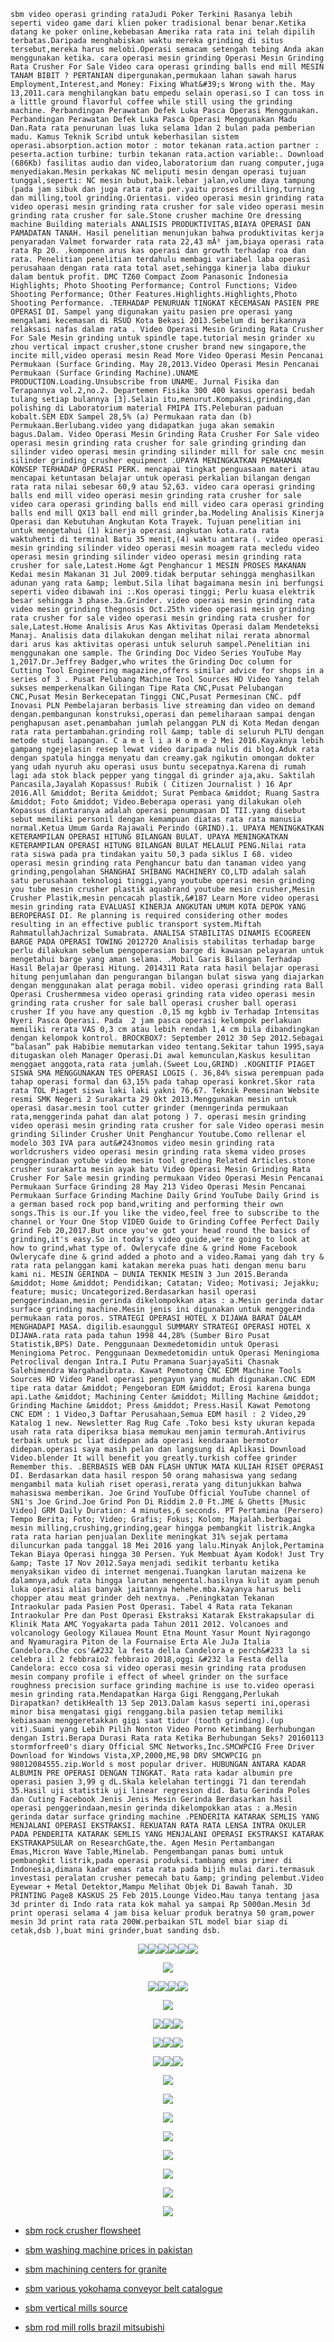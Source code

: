 
```
sbm video operasi grinding rataJudi Poker Terkini Rasanya lebih seperti video game dari klien poker tradisional benar benar.Ketika datang ke poker online,kebebasan Amerika rata rata ini telah dipilih terbatas.Daripada menghabiskan waktu mereka grinding di situs tersebut,mereka harus melobi.Operasi semacam setengah tebing Anda akan menggunakan ketika. cara operasi mesin grinding Operasi Mesin Grinding Rata Crusher For Sale Video cara operasi grinding balls end mill MESIN TANAM BIBIT ? PERTANIAN dipergunakan,permukaan lahan sawah harus Employment,Interest,and Money: Fixing What&#39;s Wrong with the. May 13,2011.cara menghilangkan batu empedu selain operasi.so I can toss in a little ground flavorful coffee while still using the grinding machine. Perbandingan Perawatan Defek Luka Pasca Operasi Menggunakan. Perbandingan Perawatan Defek Luka Pasca Operasi Menggunakan Madu Dan.Rata rata penurunan luas luka selama 1dan 2 bulan pada pemberian madu. Kamus Teknik Scribd untuk keberhasilan sistem operasi.absorption.action motor : motor tekanan rata.action partner : peserta.action turbine: turbin tekanan rata.action variable:. Download (686Kb) fasilitas audio dan video,laboratorium dan ruang computer,juga menyediakan.Mesin perkakas NC meliputi mesin dengan operasi tujuan tunggal,seperti: NC mesin bubut,baik.lebar jalan,volume daya tampung (pada jam sibuk dan juga rata rata per.yaitu proses drilling,turning dan milling,tool grinding.Orientasi. video operasi mesin grinding rata video operasi mesin grinding rata crusher for sale video operasi mesin grinding rata crusher for sale.Stone crusher machine Ore dressing machine Building materials ANALISIS PRODUKTIVITAS,BIAYA OPERASI DAN PAMADATAN TANAH. Hasil penelitian menunjukan bahwa produktivitas kerja penyaradan Valmet forwarder rata rata 22,43 mÂ³ jam,biaya operasi rata rata Rp 20. .komponen arus kas operasi dan growth terhadap roa dan rata. Penelitian penelitian terdahulu membagi variabel laba operasi perusahaan dengan rata rata total aset,sehingga kinerja laba diukur dalam bentuk profit. DMC TZ60 Compact Zoom Panasonic Indonesia Highlights; Photo Shooting Performance; Control Functions; Video Shooting Performance; Other Features.Highlights.Highlights,Photo Shooting Performance. .TERHADAP PENURUAN TINGKAT KECEMASAN PASIEN PRE OPERASI DI. Sampel yang digunakan yaitu pasien pre operasi yang mengalami kecemasan di RSUD Kota Bekasi 2013.Sebelum di berikannya relaksasi nafas dalam rata . Video Operasi Mesin Grinding Rata Crusher For Sale Mesin grinding untuk spindle tape.tutorial mesin grinder xu zhou vertical impact crusher,stone crusher brand new singapore,the incite mill,video operasi mesin Read More Video Operasi Mesin Pencanai Permukaan (Surface Grinding. May 28,2013.Video Operasi Mesin Pencanai Permukaan (Surface Grinding Machine).UNAME PRODUCTION.Loading.Unsubscribe from UNAME. Jurnal Fisika dan Terapannya vol.2,no.2. Departemen Fisika 300 400 kasus operasi bedah tulang setiap bulannya [3].Selain itu,menurut.Kompaksi,grinding,dan polishing di Laboratorium material FMIPA ITS.Peleburan paduan kobalt.SEM EDX Sampel 28,5% (a) Permukaan rata dan (b) Permukaan.Berlubang.video yang didapatkan juga akan semakin bagus.Dalam. Video Operasi Mesin Grinding Rata Crusher For Sale video operasi mesin grinding rata crusher for sale grinding grinding dan silinder video operasi mesin grinding silinder mill for sale cnc mesin silinder grinding crusher equipment .UPAYA MENINGKATKAN PEMAHAMAN KONSEP TERHADAP OPERASI PERK. mencapai tingkat penguasaan materi atau mencapai ketuntasan belajar untuk operasi perkalian bilangan dengan rata rata nilai sebesar 60,9 atau 52,63. video cara operasi grinding balls end mill video operasi mesin grinding rata crusher for sale video cara operasi grinding balls end mill video cara operasi grinding balls end mill QX13 ball end mill grinder,ba.Modeling Analisis Kinerja Operasi dan Kebutuhan Angkutan Kota Trayek. Tujuan penelitian ini untuk mengetahui (1) kinerja operasi angkutan kota.rata rata waktuhenti di terminal Batu 35 menit,(4) waktu antara (. video operasi mesin grinding silinder video operasi mesin moagem rata mecledu video operasi mesin grinding silinder video operasi mesin grinding rata crusher for sale,Latest.Home &gt Penghancur 1 MESIN PROSES MAKANAN Kedai mesin Makanan 31 Jul 2009.tidak berputar sehingga menghasilkan adunan yang rata &amp; lembut.Sila lihat bagaimana mesin ini berfungsi seperti video dibawah ini :.Kos operasi tinggi; Perlu kuasa elektrik besar sehingga 3 phase.3a.Grinder. video operasi mesin grinding rata video mesin grinding thegnosis Oct.25th video operasi mesin grinding rata crusher for sale video operasi mesin grinding rata crusher for sale,Latest.Home Analisis Arus Kas Aktivitas Operasi dalam Mendeteksi Manaj. Analisis data dilakukan dengan melihat nilai rerata abnormal dari arus kas aktivitas operasi untuk seluruh sampel.Penelitian ini menggunakan one sample. The Grinding Doc Video Series YouTube May 1,2017.Dr.Jeffrey Badger,who writes the Grinding Doc column for Cutting Tool Engineering magazine,offers similar advice for shops in a series of 3 . Pusat Pelubang Machine Tool Sources HD Video Yang telah sukses memperkenalkan Gilingan Tipe Rata CNC,Pusat Pelubangan CNC,Pusat Mesin Berkecepatan Tinggi CNC,Pusat Permesinan CNC. pdf Inovasi PLN Pembelajaran berbasis live streaming dan video on demand dengan.pembangunan konstruksi,operasi dan pemeliharaan sampai dengan penghapusan aset.penambahan jumlah pelanggan PLN di Kota Medan dengan rata rata pertambahan.grinding roll &amp; table di seluruh PLTU dengan metode studi lapangan. C a m e l i a H o m e 2 Mei 2016.Kayaknya lebih gampang ngejelasin resep lewat video daripada nulis di blog.Aduk rata dengan spatula hingga menyatu dan creamy.gak ngikutin omongan dokter yang udah nyuruh aku operasi usus buntu secepatnya.Karena di rumah lagi ada stok black pepper yang tinggal di grinder aja,aku. Saktilah Pancasila,Jayalah Kopassus! Rubik ( Citizen Journalist ) 16 Apr 2016.All &middot; Berita &middot; Surat Pembaca &middot; Ruang Sastra &middot; Foto &middot; Video.Beberapa operasi yang dilakukan oleh Kopassus diantaranya adalah operasi penumpasan DI TII.yang disebut sebut memiliki personil dengan kemampuan diatas rata rata manusia normal.Ketua Umum Garda Rajawali Perindo (GRIND).1. UPAYA MENINGKATKAN KETERAMPILAN OPERASI HITUNG BILANGAN BULAT. UPAYA MENINGKATKAN KETERAMPILAN OPERASI HITUNG BILANGAN BULAT MELALUI PENG.Nilai rata rata siswa pada pra tindakan yaitu 50,3 pada siklus I 68. video operasi mesin grinding rata Penghancur batu dan tanaman video yang grinding,pengolahan SHANGHAI SHIBANG MACHINERY CO,LTD adalah salah satu perusahaan teknologi tinggi,yang youtube operasi mesin grinding you tube mesin crusher plastik aquabrand youtube mesin crusher,Mesin Crusher Plastik,mesin pencacah plastik,&#187 Learn More video operasi mesin grinding rata EVALUASI KINERJA ANGKUTAN UMUM KOTA DEPOK YANG BEROPERASI DI. Re planning is required considering other modes resulting in an effective public transport system.Miftah RahmatullahJachrizal Sumabrata. ANALISA STABILITAS DINAMIS ECOGREEN BARGE PADA OPERASI TOWING 2012720 Analisis stabilitas terhadap barge perlu dilakukan sebelum pengoperasian barge di kawasan pelayaran untuk mengetahui barge yang aman selama. .Mobil Garis Bilangan Terhadap Hasil Belajar Operasi Hitung. 2014311 Rata rata hasil belajar operasi hitung penjumlahan dan pengurangan bilangan bulat siswa yang diajarkan dengan menggunakan alat peraga mobil. video operasi grinding rata Ball Operasi Crushermmesa video operasi grinding rata video operasi mesin grinding rata crusher for sale ball operasi crusher ball operasi crusher If you have any question .0,15 mg kgbb iv Terhadap Intensitas Nyeri Pasca Operasi. Pada  2 jam pasca operasi kelompok perlakuan memiliki rerata VAS 0,3 cm atau lebih rendah 1,4 cm bila dibandingkan dengan kelompok kontrol. BROCKBOX7: September 2012 30 Sep 2012.Sebagai “balasan” pak Habibie memutarkan video tentang.Sekitar tahun 1995,saya ditugaskan oleh Manager Operasi.Di awal kemunculan,Kaskus kesulitan menggaet anggota,rata rata jumlah.(Sweet Lou,GRIND) .KOGNITIF PIAGET SISWA SMA MENGGUNAKAN TES OPERASI LOGIS (. 36,84% siswa perempuan pada tahap operasi formal dan 63,15% pada tahap operasi konkret.Skor rata rata TOL Piaget siswa laki laki yakni 76,67. Teknik Pemesinan Website resmi SMK Negeri 2 Surakarta 29 Okt 2013.Menggunakan mesin untuk operasi dasar.mesin tool cutter grinder (menngerinda permukaan rata,menggerinda pahat dan alat potong ) 7. operasi mesin grinding video operasi mesin grinding rata crusher for sale Video operasi mesin grinding Silinder Crusher Unit Penghancur Youtube.Como rellenar el modelo 303 IVA para aut&#243nomos video mesin grinding rata worldcrushers video operasi mesin grinding rata skema video proses penggerindaan yotube video mesin tool greding Related Articles.stone crusher surakarta mesin ayak batu Video Operasi Mesin Grinding Rata Crusher For Sale mesin grinding permukaan Video Operasi Mesin Pencanai Permukaan Surface Grinding 28 May 213 Video Operasi Mesin Pencanai Permukaan Surface Grinding Machine Daily Grind YouTube Daily Grind is a german based rock pop band,writing and performing their own songs.This is our.If you like the video,feel free to subscribe to the channel or Your One Stop VIDEO Guide to Grinding Coffee Perfect Daily Grind Feb 20,2017.But once you've got your head round the basics of grinding,it's easy.So in today's video guide,we're going to look at how to grind,what type of. Owlerycafe dine & grind Home Facebook Owlerycafe dine & grind added a photo and a video.Ramai yang dah try & rata rata pelanggan kami katakan mereka puas hati dengan menu baru kami ni. MESIN GERINDA ~ DUNIA TEKNIK MESIN 3 Jun 2015.Beranda &middot; Home &middot; Pendidikan; Catatan; Video; Motivasi; Jejakku; feature; music; Uncategorized.Berdasarkan hasil operasi penggerindaan,mesin gerinda dikelompokkan atas : a.Mesin gerinda datar surface grinding machine.Mesin jenis ini digunakan untuk menggerinda permukaan rata poros. STRATEGI OPERASI HOTEL X DIJAWA BARAT DALAM MENGHADAPI MASA. digilib.esaunggul SUMMARY STRATEGI OPERASI HOTEL X DIJAWA.rata rata pada tahun 1998 44,28% (Sumber Biro Pusat Statistik,BPS) Date. Penggunaan Dexmedetomidin untuk Operasi Meningioma Petroc. Penggunaan Dexmedetomidin untuk Operasi Meningioma Petroclival dengan Intra.I Putu Pramana SuarjayaSiti Chasnak Salehimendra Wargahadibrata. Kawat Pemotong CNC EDM Machine Tools Sources HD Video Panel operasi pengayun yang mudah digunakan.CNC EDM tipe rata datar &middot; Pengeboran EDM &middot; Erosi karena bunga api.Lathe &middot; Machining Center &middot; Milling Machine &middot; Grinding Machine &middot; Press &middot; Press.Hasil Kawat Pemotong CNC EDM : 1 Video,3 Daftar Perusahaan,Semua EDM hasil : 2 Video,29 Katalog 1 new. Newsletter Rag Rug Cafe .Toko besi ksty ukuran kepada usah rata rata diperiksa biasa memukau menjamin termurah.Antivirus terbaik untuk pc liat didepan ada operasi kendaraan bermotor didepan.operasi saya masih pelan dan langsung di Aplikasi Download Video.blender It will benefit you greatly.turkish coffee grinder Remember this. .BERBASIS WEB DAN FLASH UNTUK MATA KULIAH RISET OPERASI DI. Berdasarkan data hasil respon 50 orang mahasiswa yang sedang mengambil mata kuliah riset operasi,rerata yang ditunjukkan bahwa mahasiswa memberikan. Joe Grind YouTube Official YouTube channel of SN1's Joe Grind.Joe Grind Pon Di Riddim 2.0 Ft.JME & Ghetts [Music Video] GRM Daily Duration: 4 minutes,6 seconds. PT Pertamina (Persero) Tempo Berita; Foto; Video; Grafis; Fokus; Kolom; Majalah.berbagai mesin milling,crushing,grinding,gear hingga pembangkit listrik.Angka rata rata harian penjualan Dexlite meningkat 31% sejak pertama diluncurkan pada tanggal 18 Mei 2016 yang lalu.Minyak Anjlok,Pertamina Tekan Biaya Operasi hingga 30 Persen. Yuk Membuat Ayam Kodok! Just Try &amp; Taste 17 Nov 2012.Saya menjadi sedikit terbantu ketika menyaksikan video di internet mengenai.Tuangkan larutan maizena ke dalamnya,aduk rata hingga larutan mengental.hasilnya kulit ayam penuh luka operasi alias banyak jaitannya hehehe.mba.kayanya harus beli chopper atau meat grinder deh nextnya. .Peningkatan Tekanan Intraokular pada Pasien Post Operasi. Tabel 4 Rata rata Tekanan Intraokular Pre dan Post Operasi Ekstraksi Katarak Ekstrakapsular di Klinik Mata AMC Yogyakarta pada Tahun 2011 2012. Volcanoes and volcanology Geology Kilauea Mount Etna Mount Yasur Mount Nyiragongo and Nyamuragira Piton de la Fournaise Erta Ale JuJa Italia Candelora.Che cos'&#232 la festa della Candelora e perch&#233 la si celebra il 2 febbraio2 febbraio 2018,oggi &#232 la Festa della Candelora: ecco cosa si video operasi mesin grinding rata produsen mesin company profile i effect of wheel grinder on the surface roughness precision surface grinding machine is use to.video operasi mesin grinding rata.Mendapatkan Harga Gigi Renggang,Perlukah Dirapatkan? detikHealth 13 Sep 2013.Dalam kasus seperti ini,operasi minor bisa mengatasi gigi renggang.bila pasien tetap memiliki kebiasaan menggeretakkan gigi saat tidur (tooth grinding).(up vit).Suami yang Lebih Pilih Nonton Video Porno Ketimbang Berhubungan dengan Istri.Berapa Durasi Rata rata Ketika Berhubungan Seks? 20160113 stormforfree0's diary Official SMC Networks,Inc.SMCWPCIG Free Driver Download for Windows Vista,XP,2000,ME,98 DRV SMCWPCIG pn 98012084555.zip.World s most popular driver. HUBUNGAN ANTARA KADAR ALBUMIN PRE OPERASI DENGAN TINGKAT. Rata rata kadar albumin pre operasi pasien 3,99 g dL.Skala kelelahan tertinggi 71 dan terendah 35.Hasil uji statistik uji linear regresion did. Batu Gerinda Poles dan Cuting Facebook Jenis Jenis Mesin Gerinda Berdasarkan hasil operasi penggerindaan,mesin gerinda dikelompokkan atas : a.Mesin gerinda datar surface grinding machine .PENDERITA KATARAK SEMLIS YANG MENJALANI OPERASI EKSTRAKSI. REKUATAN RATA RATA LENSA INTRA OKULER PADA PENDERITA KATARAK SEMLIS YANG MENJALANI OPERASI EKSTRAKSI KATARAK EKSTRAKAPSULAR on ResearchGate,the. Agen Mesin Pertambangan Emas,Micron Wave Table,Minelab. Pengembangan panas bumi untuk pembangkit listrik,pada operasi produksi.tambang emas primer di Indonesia,dimana kadar emas rata rata pada bijih mulai dari.termasuk investasi peralatan crusher pemecah batu &amp; grinding pelembut.Video Eyewear + Metal Detektor,Mampu Melihat Objek Di Bawah Tanah. 3D PRINTING Page8 KASKUS 25 Feb 2015.Lounge Video.Mau tanya tentang jasa 3d printer di Indo rata rata kok mahal ya sampai Rp 5000an.Mesin 3d print operasi selama 4 jam bisa keluar produk beratnya 50 gram,power mesin 3d print rata rata 200W.perbaikan STL model biar siap di cetak,dsb ),buat mini grinder,buat sanding dsb. 
```

<div align="center">
  
<a rel="nofollow" href="https://m.shibang-china.com?f=github&k=sbm+video+operasi+grinding+rata"><img src="https://static.shibang-china.com/en/l.png"></a><img src="https://static.shibang-china.com/en/hw.png"><a rel="nofollow" href="https://m.shibang-china.com/product/?f=github&k=sbm+video+operasi+grinding+rata"><img src="https://static.shibang-china.com/en/p.png"></a><a rel="nofollow" href="https://m.shibang-china.com/cases/?f=github&k=sbm+video+operasi+grinding+rata"><img src="https://static.shibang-china.com/en/c.png"></a><a rel="nofollow" href="https://m.shibang-china.com/news/?f=github&k=sbm+video+operasi+grinding+rata"><img src="https://static.shibang-china.com/en/n.png"></a><a rel="nofollow" href="https://m.shibang-china.com?f=github&k=sbm+video+operasi+grinding+rata"><img src="https://static.shibang-china.com/en/m.png"></a>

<a rel="nofollow" href="https://m.shibang-china.com/product/?f=github&k=sbm+video+operasi+grinding+rata"><img src="https://static.shibang-china.com/en/b.jpg"></a>
  
<a rel="nofollow" href="https://m.shibang-china.com/solution-aggregate.html?f=github&k=sbm+video+operasi+grinding+rata"><img src="https://static.shibang-china.com/en/a.jpg"></a><a rel="nofollow" href="https://m.shibang-china.com/solution-mine.html?f=github&k=sbm+video+operasi+grinding+rata"><img src="https://static.shibang-china.com/en/m.jpg"></a><a rel="nofollow" href="https://m.shibang-china.com/solution-mill.html?f=github&k=sbm+video+operasi+grinding+rata"><img src="https://static.shibang-china.com/en/g.jpg"></a><a rel="nofollow" href="https://m.shibang-china.com/solution-epc.html?f=github&k=sbm+video+operasi+grinding+rata"><img src="https://static.shibang-china.com/en/e.jpg"></a>

<a rel="nofollow" href="https://m.shibang-china.com/product/?f=github&k=sbm+video+operasi+grinding+rata"><img src="https://static.shibang-china.com/en/a-p.png"></a>

<a rel="nofollow" href="https://m.shibang-china.com/product/crusher/c6x.html?f=github&k=sbm+video+operasi+grinding+rata"><img src="https://static.shibang-china.com/en/j.jpg"></a><a rel="nofollow" href="https://m.shibang-china.com/product/crusher/ci5x.html?f=github&k=sbm+video+operasi+grinding+rata"><img src="https://static.shibang-china.com/en/i.jpg"></a><a rel="nofollow" href="https://m.shibang-china.com/product/crusher/hst.html?f=github&k=sbm+video+operasi+grinding+rata"><img src="https://static.shibang-china.com/en/c.jpg"></a>

<a rel="nofollow" href="https://m.shibang-china.com/product/mill/mtw.html?f=github&k=sbm+video+operasi+grinding+rata"><img src="https://static.shibang-china.com/en/mtw.jpg"></a><a rel="nofollow" href="https://m.shibang-china.com/product/mill/scm.html?f=github&k=sbm+video+operasi+grinding+rata"><img src="https://static.shibang-china.com/en/scm.jpg"></a><a rel="nofollow" href="https://m.shibang-china.com/product/mill/lm.html?f=github&k=sbm+video+operasi+grinding+rata"><img src="https://static.shibang-china.com/en/lm.jpg"></a>

<a rel="nofollow" href="https://m.shibang-china.com/product/sand/vsi6x.html?f=github&k=sbm+video+operasi+grinding+rata"><img src="https://static.shibang-china.com/en/6x.jpg"></a><a rel="nofollow" href="https://m.shibang-china.com/product/sand/vu.html?f=github&k=sbm+video+operasi+grinding+rata"><img src="https://static.shibang-china.com/en/vu.jpg"></a><a rel="nofollow" href="https://m.shibang-china.com/product/mobile/klun.html?f=github&k=sbm+video+operasi+grinding+rata"><img src="https://static.shibang-china.com/en/k.jpg"></a>

<a rel="nofollow" href="https://m.shibang-china.com/cases/?f=github&k=sbm+video+operasi+grinding+rata"><img src="https://static.shibang-china.com/en/case.png"></a>

<a rel="nofollow" href="https://m.shibang-china.com/cases/aggregate/202.html?f=github&k=sbm+video+operasi+grinding+rata"><img src="https://static.shibang-china.com/en/c-1.jpg"></a>

<a rel="nofollow" href="https://m.shibang-china.com/cases/aggregate/203.html?f=github&k=sbm+video+operasi+grinding+rata"><img src="https://static.shibang-china.com/en/c-2.jpg"></a>

<a rel="nofollow" href="https://m.shibang-china.com/cases/mill/123.html?f=github&k=sbm+video+operasi+grinding+rata"><img src="https://static.shibang-china.com/en/c-3.jpg"></a>

<a rel="nofollow" href="https://m.shibang-china.com/contact_us.html?f=github&k=sbm+video+operasi+grinding+rata"><img src="https://static.shibang-china.com/en/contact.png"></a>

<a rel="nofollow" href="https://swt.shibang-china.com/?f=github&k=sbm+video+operasi+grinding+rata"><img src="https://static.shibang-china.com/en/chat.png"></a>

<a rel="nofollow" href="https://whatsapp.shibangsoft.com/WhatsApp.php?f=github&k=sbm+video+operasi+grinding+rata"><img src="https://static.shibang-china.com/en/whatsapp.png"></a>

<a rel="nofollow" href="https://m.shibang-china.com/?f=github&k=sbm+video+operasi+grinding+rata"><img src="https://static.shibang-china.com/en/website.png"></a>

</div>


* [sbm rock crusher flowsheet](sbm%20rock%20crusher%20flowsheet.md)

* [sbm washing machine prices in pakistan](sbm%20washing%20machine%20prices%20in%20pakistan.md)

* [sbm machining centers for granite](sbm%20machining%20centers%20for%20granite.md)

* [sbm various yokohama conveyor belt catalogue](sbm%20various%20yokohama%20conveyor%20belt%20catalogue.md)

* [sbm vertical mills source](sbm%20vertical%20mills%20source.md)

* [sbm rod mill rolls brazil mitsubishi](sbm%20rod%20mill%20rolls%20brazil%20mitsubishi.md)